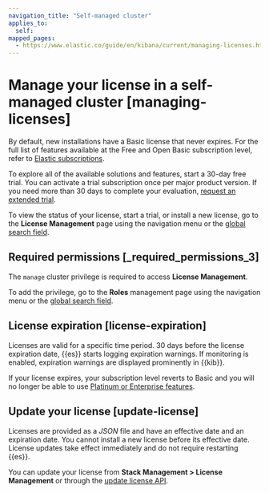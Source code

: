 ```yaml
---
navigation_title: "Self-managed cluster"
applies_to:
  self:
mapped_pages:
  - https://www.elastic.co/guide/en/kibana/current/managing-licenses.html
---
```


# Manage your license in a self-managed cluster [managing-licenses]

By default, new installations have a Basic license that never expires. For the full list of features available at the Free and Open Basic subscription level, refer to [Elastic subscriptions](https://www.elastic.co/subscriptions).

To explore all of the available solutions and features, start a 30-day free trial. You can activate a trial subscription once per major product version. If you need more than 30 days to complete your evaluation, [request an extended trial](https://www.elastic.co/trialextension).

To view the status of your license, start a trial, or install a new license, go to the **License Management** page using the navigation menu or the [global search field](../../explore-analyze/find-and-organize/find-apps-and-objects.md).


## Required permissions [_required_permissions_3] 

The `manage` cluster privilege is required to access **License Management**.

To add the privilege, go to the **Roles** management page using the navigation menu or the [global search field](../../explore-analyze/find-and-organize/find-apps-and-objects.md).


## License expiration [license-expiration] 

Licenses are valid for a specific time period. 30 days before the license expiration date, {{es}} starts logging expiration warnings. If monitoring is enabled, expiration warnings are displayed prominently in {{kib}}.

If your license expires, your subscription level reverts to Basic and you will no longer be able to use [Platinum or Enterprise features](https://www.elastic.co/subscriptions).


## Update your license [update-license] 

Licenses are provided as a *JSON* file and have an effective date and an expiration date. You cannot install a new license before its effective date. License updates take effect immediately and do not require restarting {{es}}.

You can update your license from **Stack Management > License Management** or through the [update license API](https://www.elastic.co/docs/api/doc/elasticsearch/operation/operation-license-post).

